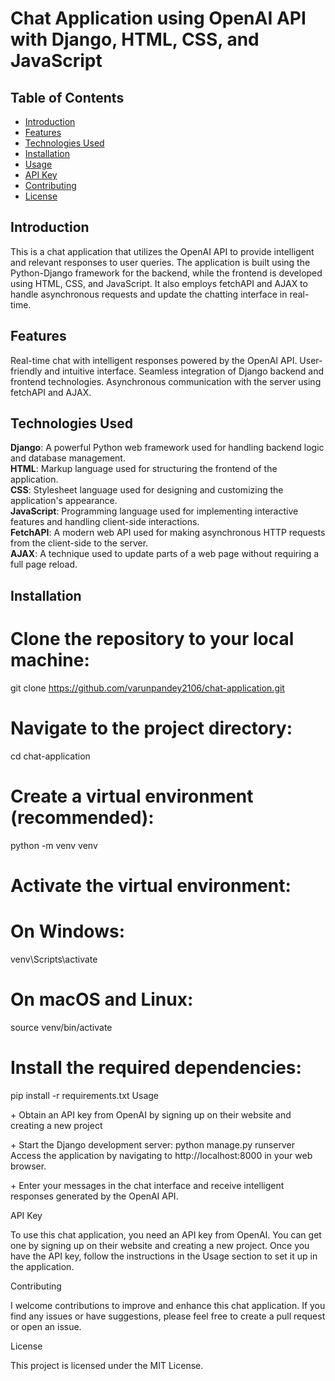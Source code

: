 # Chat Application using OpenAI API with Django, HTML, CSS, and JavaScript

## Table of Contents

- [Introduction](#introduction)
- [Features](#features)
- [Technologies Used](#technologies-used)
- [Installation](#installation)
- [Usage](#usage)
- [API Key](#api-key)
- [Contributing](#contributing)
- [License](#license)

## Introduction

<p>This is a chat application that utilizes the OpenAI API to provide intelligent and relevant responses to user queries. The application is built using the Python-Django framework for the backend, while the frontend is developed using HTML, CSS, and JavaScript. It also employs fetchAPI and AJAX to handle asynchronous requests and update the chatting interface in real-time.</p>

## Features

<p>Real-time chat with intelligent responses powered by the OpenAI API.
User-friendly and intuitive interface.
Seamless integration of Django backend and frontend technologies.
Asynchronous communication with the server using fetchAPI and AJAX.</p>

## Technologies Used

<p><b>Django</b>: A powerful Python web framework used for handling backend logic and database management.<br>
<b>HTML</b>: Markup language used for structuring the frontend of the application.<br>
<b>CSS</b>: Stylesheet language used for designing and customizing the application's appearance.<br>
<b>JavaScript</b>: Programming language used for implementing interactive features and handling client-side interactions.<br>
<b>FetchAPI</b>: A modern web API used for making asynchronous HTTP requests from the client-side to the server.<br>
<b>AJAX</b>: A technique used to update parts of a web page without requiring a full page reload.</p>

## Installation

# Clone the repository to your local machine:
git clone https://github.com/varunpandey2106/chat-application.git

# Navigate to the project directory:
cd chat-application

# Create a virtual environment (recommended):
python -m venv venv

# Activate the virtual environment:
# On Windows:
venv\Scripts\activate
# On macOS and Linux:
source venv/bin/activate

# Install the required dependencies:
pip install -r requirements.txt
Usage
<p>
+ Obtain an API key from OpenAI by signing up on their website and creating a new project</p>
<p>
+ Start the Django development server:
python manage.py runserver
Access the application by navigating to http://localhost:8000 in your web browser.
</p>
<p>
+ Enter your messages in the chat interface and receive intelligent responses generated by the OpenAI API.
</p>
API Key
<p>To use this chat application, you need an API key from OpenAI. You can get one by signing up on their website and creating a new project. Once you have the API key, follow the instructions in the Usage section to set it up in the application.</p>
Contributing
<p>I welcome contributions to improve and enhance this chat application. If you find any issues or have suggestions, please feel free to create a pull request or open an issue.</p>
License
<p>This project is licensed under the MIT License.</p>

